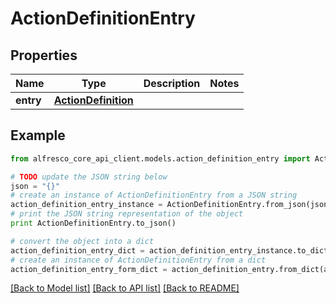 # ActionDefinitionEntry


## Properties
Name | Type | Description | Notes
------------ | ------------- | ------------- | -------------
**entry** | [**ActionDefinition**](ActionDefinition.md) |  | 

## Example

```python
from alfresco_core_api_client.models.action_definition_entry import ActionDefinitionEntry

# TODO update the JSON string below
json = "{}"
# create an instance of ActionDefinitionEntry from a JSON string
action_definition_entry_instance = ActionDefinitionEntry.from_json(json)
# print the JSON string representation of the object
print ActionDefinitionEntry.to_json()

# convert the object into a dict
action_definition_entry_dict = action_definition_entry_instance.to_dict()
# create an instance of ActionDefinitionEntry from a dict
action_definition_entry_form_dict = action_definition_entry.from_dict(action_definition_entry_dict)
```
[[Back to Model list]](../README.md#documentation-for-models) [[Back to API list]](../README.md#documentation-for-api-endpoints) [[Back to README]](../README.md)


